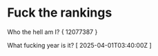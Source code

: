 # Fuck the rankings

Who the hell am I?
{ 12077387 }

What fucking year is it?
[ 2025-04-01T03:40:00Z ]
